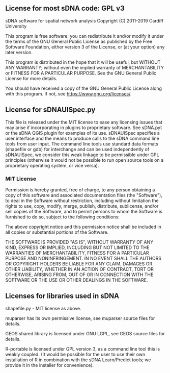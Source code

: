 ## License for most sDNA code: GPL v3

sDNA software for spatial network analysis 
Copyright (C) 2011-2019 Cardiff University

This program is free software: you can redistribute it and/or modify
it under the terms of the GNU General Public License as published by
the Free Software Foundation, either version 3 of the License, or
(at your option) any later version.

This program is distributed in the hope that it will be useful,
but WITHOUT ANY WARRANTY; without even the implied warranty of
MERCHANTABILITY or FITNESS FOR A PARTICULAR PURPOSE.  See the
GNU General Public License for more details.

You should have received a copy of the GNU General Public License
along with this program.  If not, see <https://www.gnu.org/licenses/>.
    
## License for sDNAUISpec.py

This file is released under the MIT license to ease any licensing issues that may arise if incorporating in plugins to proprietary software. See sDNA.pyt or the sDNA QGIS plugin for examples of its use.
sDNAUISpec specifies a user interface and the means to produce calls to the sDNA command line tools from user input. The command line tools use standard data formats (shapefile or gdb) for interchange and can be used independently of sDNAUISpec, we consider this weak linkage to be permissible under GPL principles (otherwise it would not be possible to run open source tools on a proprietary operating system, or vice versa).

### MIT License

Permission is hereby granted, free of charge, to any person obtaining a copy of this software and associated documentation files (the "Software"), to deal in the Software without restriction, including without limitation the rights to use, copy, modify, merge, publish, distribute, sublicense, and/or sell copies of the Software, and to permit persons to whom the Software is furnished to do so, subject to the following conditions:

The above copyright notice and this permission notice shall be included in all copies or substantial portions of the Software.

THE SOFTWARE IS PROVIDED "AS IS", WITHOUT WARRANTY OF ANY KIND, EXPRESS OR IMPLIED, INCLUDING BUT NOT LIMITED TO THE WARRANTIES OF MERCHANTABILITY, FITNESS FOR A PARTICULAR PURPOSE AND NONINFRINGEMENT. IN NO EVENT SHALL THE AUTHORS OR COPYRIGHT HOLDERS BE LIABLE FOR ANY CLAIM, DAMAGES OR OTHER LIABILITY, WHETHER IN AN ACTION OF CONTRACT, TORT OR OTHERWISE, ARISING FROM, OUT OF OR IN CONNECTION WITH THE SOFTWARE OR THE USE OR OTHER DEALINGS IN THE SOFTWARE.

## Licenses for libraries used in sDNA

shapefile.py - MIT license as above.

muparser has its own permissive license, see muparser source files for details.

GEOS shared library is licensed under GNU LGPL, see GEOS source files for details.

R-portable is licensed under GPL version 3, as a command line tool this is weakly coupled. (It would be possible for the user to use their own installation of R in combination with the sDNA Learn/Predict tools; we provide it in the installer for convenience).